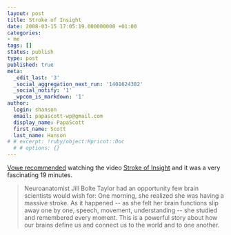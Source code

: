 ```yaml
---
layout: post
title: Stroke of Insight
date: 2008-03-15 17:05:19.000000000 +01:00
categories:
- me
tags: []
status: publish
type: post
published: true
meta:
  _edit_last: '3'
  _social_aggregation_next_run: '1401624382'
  _social_notify: '1'
  _wpcom_is_markdown: '1'
author:
  login: shanson
  email: papascott-wp@gmail.com
  display_name: PapaScott
  first_name: Scott
  last_name: Hanson
# # excerpt: !ruby/object:Hpricot::Doc
  # # options: {}
---
```

<p><a href="http://vowe.net/archives/009271.html">Vowe recommended</a> watching the video <a href="http://www.ted.com/talks/view/id/229">Stroke of Insight</a> and it was a very fascinating 19 minutes.</p>
<blockquote><p>
  Neuroanatomist Jill Bolte Taylor had an opportunity few brain scientists would wish for: One morning, she realized she was having a massive stroke. As it happened -- as she felt her brain functions slip away one by one, speech, movement, understanding -- she studied and remembered every moment. This is a powerful story about how our brains define us and connect us to the world and to one another.
</p></blockquote>
